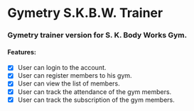 # Gymetry S.K.B.W. Trainer

### Gymetry trainer version for S. K. Body Works Gym.
#### Features:
- [x] User can login to the account.
- [x] User can register members to his gym.
- [x] User can view the list of members.
- [x] User can track the attendance of the gym members.
- [x] User can track the subscription of the gym members.